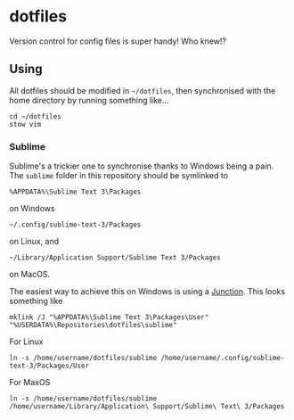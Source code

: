 dotfiles
========

Version control for config files is super handy! Who knew!?

Using
-----

All dotfiles should be modified in `~/dotfiles`, then synchronised with the home directory by running something like...
```shell
cd ~/dotfiles
stow vim
```

### Sublime

Sublime's a trickier one to synchronise thanks to Windows being a pain. The `sublime` folder in this repository should be symlinked to
```
%APPDATA%\Sublime Text 3\Packages
```
on Windows
```
~/.config/sublime-text-3/Packages
```
on Linux, and
```
~/Library/Application Support/Sublime Text 3/Packages
```
on MacOS.

The easiest way to achieve this on Windows is using a [Junction](https://en.wikipedia.org/wiki/NTFS_junction_point).
This looks something like
```batch
mklink /J "%APPDATA%\Sublime Text 3\Packages\User" "%USERDATA%\Repositories\dotfiles\sublime"
```
For Linux
```shell
ln -s /home/username/dotfiles/sublime /home/username/.config/sublime-text-3/Packages/User
```
For MaxOS
```shell
ln -s /home/username/dotfiles/sublime /home/username/Library/Application\ Support/Sublime\ Text\ 3/Packages
```
